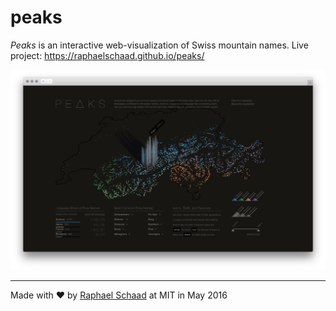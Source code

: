 # peaks
*Peaks* is an interactive web-visualization of Swiss mountain names. Live project: https://raphaelschaad.github.io/peaks/

![Peaks screenshot](/images/peaks-screenshot.png?raw=true)

---
Made with ♥︎ by [Raphael Schaad](https://twitter.com/raphaelschaad) at MIT in May 2016
